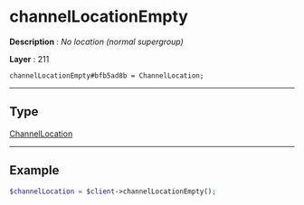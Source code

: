 # channelLocationEmpty

**Description** : *No location (normal supergroup)*

**Layer** : 211

```tl
channelLocationEmpty#bfb5ad8b = ChannelLocation;
```

---

## Type

[ChannelLocation](type/ChannelLocation)

---

## Example

```php
$channelLocation = $client->channelLocationEmpty();
```
